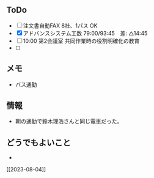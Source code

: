 ## ToDo
- [ ] 注文書自動FAX 8社、1パス OK
- [x] アドバンスシステム工数 79:00/93:45　差: △14:45
- [ ] 10:00 第2会議室 共同作業時の役割明確化の教育
- [ ] 


## メモ
- バス通勤


## 情報
- 朝の通勤で鈴木理浩さんと同じ電車だった。


## どうでもよいこと
- 


[[2023-08-04]]

